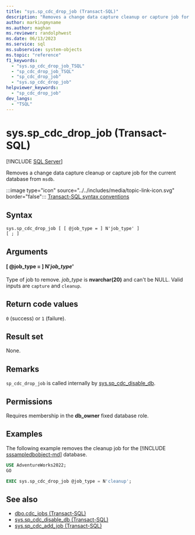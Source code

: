 ```yaml
---
title: "sys.sp_cdc_drop_job (Transact-SQL)"
description: "Removes a change data capture cleanup or capture job for the current database from msdb."
author: markingmyname
ms.author: maghan
ms.reviewer: randolphwest
ms.date: 06/13/2023
ms.service: sql
ms.subservice: system-objects
ms.topic: "reference"
f1_keywords:
  - "sys.sp_cdc_drop_job_TSQL"
  - "sp_cdc_drop_job_TSQL"
  - "sp_cdc_drop_job"
  - "sys.sp_cdc_drop_job"
helpviewer_keywords:
  - "sp_cdc_drop_job"
dev_langs:
  - "TSQL"
---
```

# sys.sp_cdc_drop_job (Transact-SQL)

[!INCLUDE [SQL Server](../../includes/applies-to-version/sqlserver.md)]

Removes a change data capture cleanup or capture job for the current database from `msdb`.

:::image type="icon" source="../../includes/media/topic-link-icon.svg" border="false"::: [Transact-SQL syntax conventions](../../t-sql/language-elements/transact-sql-syntax-conventions-transact-sql.md)

## Syntax

```syntaxsql
sys.sp_cdc_drop_job [ [ @job_type = ] N'job_type' ]
[ ; ]
```

## Arguments

#### [ @job_type = ] N'*job_type*'

Type of job to remove. *job_type* is **nvarchar(20)** and can't be NULL. Valid inputs are `capture` and `cleanup`.

## Return code values

`0` (success) or `1` (failure).

## Result set

None.

## Remarks

`sp_cdc_drop_job` is called internally by [sys.sp_cdc_disable_db](sys-sp-cdc-disable-db-transact-sql.md).

## Permissions

Requires membership in the **db_owner** fixed database role.

## Examples

The following example removes the cleanup job for the [!INCLUDE [sssampledbobject-md](../../includes/sssampledbobject-md.md)] database.

```sql
USE AdventureWorks2022;
GO

EXEC sys.sp_cdc_drop_job @job_type = N'cleanup';
```

## See also

- [dbo.cdc_jobs (Transact-SQL)](../system-tables/dbo-cdc-jobs-transact-sql.md)
- [sys.sp_cdc_disable_db (Transact-SQL)](sys-sp-cdc-disable-db-transact-sql.md)
- [sys.sp_cdc_add_job (Transact-SQL)](sys-sp-cdc-add-job-transact-sql.md)
